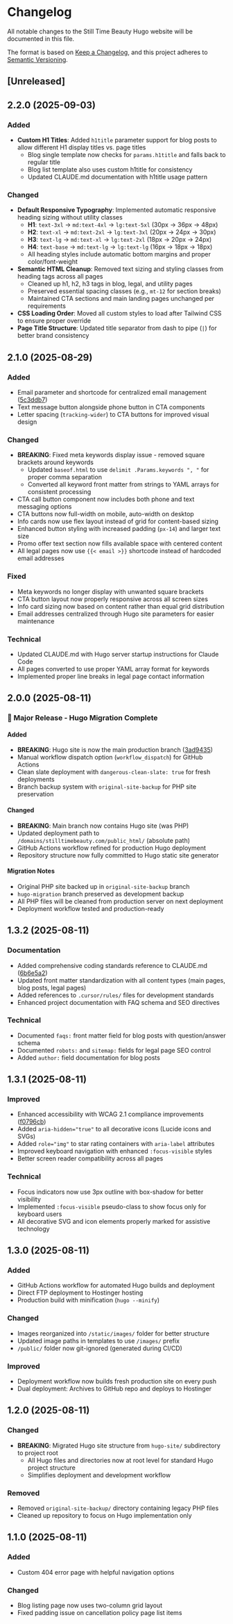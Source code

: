 # Changelog

All notable changes to the Still Time Beauty Hugo website will be documented in this file.

The format is based on [Keep a Changelog](https://keepachangelog.com/en/1.0.0/),
and this project adheres to [Semantic Versioning](https://semver.org/spec/v2.0.0.html).

## [Unreleased]

## 2.2.0 (2025-09-03)

### Added
- **Custom H1 Titles**: Added `h1title` parameter support for blog posts to allow different H1 display titles vs. page titles
  - Blog single template now checks for `params.h1title` and falls back to regular title
  - Blog list template also uses custom h1title for consistency
  - Updated CLAUDE.md documentation with h1title usage pattern

### Changed  
- **Default Responsive Typography**: Implemented automatic responsive heading sizing without utility classes
  - **H1**: `text-3xl` → `md:text-4xl` → `lg:text-5xl` (30px → 36px → 48px)
  - **H2**: `text-xl` → `md:text-2xl` → `lg:text-3xl` (20px → 24px → 30px)  
  - **H3**: `text-lg` → `md:text-xl` → `lg:text-2xl` (18px → 20px → 24px)
  - **H4**: `text-base` → `md:text-lg` → `lg:text-lg` (16px → 18px → 18px)
  - All heading styles include automatic bottom margins and proper color/font-weight
- **Semantic HTML Cleanup**: Removed text sizing and styling classes from heading tags across all pages
  - Cleaned up h1, h2, h3 tags in blog, legal, and utility pages 
  - Preserved essential spacing classes (e.g., `mt-12` for section breaks)
  - Maintained CTA sections and main landing pages unchanged per requirements
- **CSS Loading Order**: Moved all custom styles to load after Tailwind CSS to ensure proper override
- **Page Title Structure**: Updated title separator from dash to pipe (`|`) for better brand consistency

## 2.1.0 (2025-08-29)

### Added
- Email parameter and shortcode for centralized email management ([5c3ddb7](https://github.com/nvco/stb_website/commit/5c3ddb7))
- Text message button alongside phone button in CTA components
- Letter spacing (`tracking-wider`) to CTA buttons for improved visual design

### Changed
- **BREAKING**: Fixed meta keywords display issue - removed square brackets around keywords
  - Updated `baseof.html` to use `delimit .Params.keywords ", "` for proper comma separation
  - Converted all keyword front matter from strings to YAML arrays for consistent processing
- CTA call button component now includes both phone and text messaging options
- CTA buttons now full-width on mobile, auto-width on desktop
- Info cards now use flex layout instead of grid for content-based sizing
- Enhanced button styling with increased padding (`px-14`) and larger text size
- Promo offer text section now fills available space with centered content
- All legal pages now use `{{< email >}}` shortcode instead of hardcoded email addresses

### Fixed
- Meta keywords no longer display with unwanted square brackets
- CTA button layout now properly responsive across all screen sizes
- Info card sizing now based on content rather than equal grid distribution
- Email addresses centralized through Hugo site parameters for easier maintenance

### Technical
- Updated CLAUDE.md with Hugo server startup instructions for Claude Code
- All pages converted to use proper YAML array format for keywords
- Implemented proper line breaks in legal page contact information

## 2.0.0 (2025-08-11)

### 🚀 Major Release - Hugo Migration Complete

#### Added
- **BREAKING**: Hugo site is now the main production branch ([3ad9435](https://github.com/nvco/stb_website/commit/3ad9435))
- Manual workflow dispatch option (`workflow_dispatch`) for GitHub Actions
- Clean slate deployment with `dangerous-clean-slate: true` for fresh deployments
- Branch backup system with `original-site-backup` for PHP site preservation

#### Changed  
- **BREAKING**: Main branch now contains Hugo site (was PHP)
- Updated deployment path to `/domains/stilltimebeauty.com/public_html/` (absolute path)
- GitHub Actions workflow refined for production Hugo deployment
- Repository structure now fully committed to Hugo static site generator

#### Migration Notes
- Original PHP site backed up in `original-site-backup` branch
- `hugo-migration` branch preserved as development backup
- All PHP files will be cleaned from production server on next deployment
- Deployment workflow tested and production-ready

## 1.3.2 (2025-08-11)

### Documentation
- Added comprehensive coding standards reference to CLAUDE.md ([6b6e5a2](https://github.com/nvco/stb_website/commit/6b6e5a2))
- Updated front matter standardization with all content types (main pages, blog posts, legal pages)
- Added references to `.cursor/rules/` files for development standards
- Enhanced project documentation with FAQ schema and SEO directives

### Technical
- Documented `faqs:` front matter field for blog posts with question/answer schema
- Documented `robots:` and `sitemap:` fields for legal page SEO control
- Added `author:` field documentation for blog posts

## 1.3.1 (2025-08-11)

### Improved
- Enhanced accessibility with WCAG 2.1 compliance improvements ([f0796cb](https://github.com/nvco/stb_website/commit/f0796cb))
- Added `aria-hidden="true"` to all decorative icons (Lucide icons and SVGs)
- Added `role="img"` to star rating containers with `aria-label` attributes
- Improved keyboard navigation with enhanced `:focus-visible` styles
- Better screen reader compatibility across all pages

### Technical
- Focus indicators now use 3px outline with box-shadow for better visibility
- Implemented `:focus-visible` pseudo-class to show focus only for keyboard users
- All decorative SVG and icon elements properly marked for assistive technology

## 1.3.0 (2025-08-11)

### Added
- GitHub Actions workflow for automated Hugo builds and deployment
- Direct FTP deployment to Hostinger hosting
- Production build with minification (`hugo --minify`)

### Changed
- Images reorganized into `/static/images/` folder for better structure
- Updated image paths in templates to use `/images/` prefix
- `/public/` folder now git-ignored (generated during CI/CD)

### Improved
- Deployment workflow now builds fresh production site on every push
- Dual deployment: Archives to GitHub repo and deploys to Hostinger

## 1.2.0 (2025-08-11)

### Changed
- **BREAKING**: Migrated Hugo site structure from `hugo-site/` subdirectory to project root
  - All Hugo files and directories now at root level for standard Hugo project structure
  - Simplifies deployment and development workflow

### Removed
- Removed `original-site-backup/` directory containing legacy PHP files
- Cleaned up repository to focus on Hugo implementation only

## 1.1.0 (2025-08-11)

### Added
- Custom 404 error page with helpful navigation options

### Changed
- Blog listing page now uses two-column grid layout
- Fixed padding issue on cancellation policy page list items